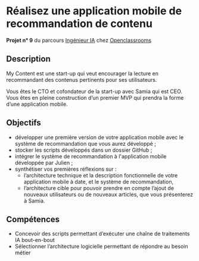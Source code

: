 # Réalisez une application mobile de recommandation de contenu

**Projet n° 9** du parcours [Ingénieur IA](https://openclassrooms.com/fr/paths/188-ingenieur-ia) chez [Openclassrooms](https://openclassrooms.com/fr/)

## Description
My Content est une start-up qui veut encourager la lecture en recommandant des contenus pertinents pour ses utilisateurs.

Vous êtes le CTO et cofondateur de la start-up avec Samia qui est CEO. Vous êtes en pleine construction d’un premier MVP qui prendra la forme d’une application mobile. 

## Objectifs
 - développer une première version de votre application mobile avec le système de recommandation que vous aurez développé ;
 - stocker les scripts développés dans un dossier GitHub ;
 - intégrer le système de recommandation à l'application mobile développée par Julien ;
 - synthétiser vos premières réflexions sur :
   - l’architecture technique et la description fonctionnelle de votre application mobile à date, et le système de recommandation,
   - l’architecture cible pour pouvoir prendre en compte l’ajout de nouveaux utilisateurs ou de nouveaux articles, que vous présenterez à Samia.



## Compétences
 - Concevoir des scripts permettant d’exécuter une chaîne de traitements IA bout-en-bout
 - Sélectionner l’architecture logicielle permettant de répondre au besoin métier

